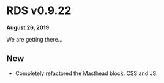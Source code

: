 # RDS v0.9.22
**August 26, 2019**

We are getting there...

## New
- Completely refactored the Masthead block. CSS and JS.
